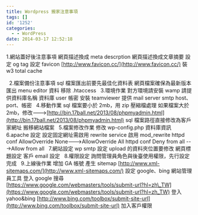 ```yaml
---
title: Wordpress 搬家注意事項
tags: []
id: '1252'
categories:
  - - WordPress
date: 2014-03-17 12:52:18
---
```


1.網站蓋好後注意事項 網頁描述換成 meta descrption 網頁描述換成文章摘要 設定 og tag 設定 favicon [http://www.favicon.cc/](http://www.favicon.cc/) 裝 w3 total cache
<!-- more -->
  2.檔案備份注意事項 sql 檔案匯出前要先最佳化資料表 網頁檔案確保為最新版本 匯出 menu editor 資料 移除 .htaccess   3.環境作業 對方環境請安裝 wamp 請提供資料庫名稱 資料庫 user 帳密 安裝 teamviewer 提供 mail server smtp host、port、帳密   4.移動作業 sql 檔案要小於 2mb，用 zip 壓縮檔處理 如果檔案大於 2mb，修改--->[http://bin.17ball.net/2013/08/phpmyadmin.html](http://bin.17ball.net/2013/08/phpmyadmin.html) sql 檔案路徑直接修改為客戶家網址 搬移網站檔案   5.檔案修改作業 修改 wp-config.php 資料庫資訊   6.apache 設定 設定固定網址需啟用 rewrite service 啟用 mod\_rewrite httpd conf AllowOverride None--->AllowOverride All httpd conf Deny from all --->Allow from all   7.網站設定 wp smtp 設定 upload 的資料夾位置要修改 網頁標題設定 客戶 email 設定   8.權限設定 詢問管理員角色與後臺使用權限，先行設定完成   9.上線後作業 增加 GA 帳號 產生 sitemap [http://www.xml-sitemaps.com/](http://www.xml-sitemaps.com/) 設定 google、bing 網站管理員工具 登入 google 搜尋 [https://www.google.com/webmasters/tools/submit-url?hl=zh\_TW](https://www.google.com/webmasters/tools/submit-url?hl=zh_TW) 登入 yahoo&bing [http://www.bing.com/toolbox/submit-site-url](http://www.bing.com/toolbox/submit-site-url) 加入客戶權限